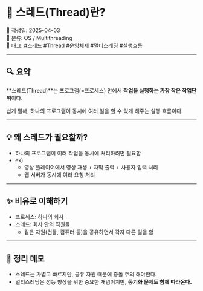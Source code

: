 # 🧵 스레드(Thread)란?

📅 작성일: 2025-04-03  
📂 분류: OS / Multithreading  
🔖 태그: #스레드 #Thread #운영체제 #멀티스레딩 #실행흐름

---

## 🔍 요약

**스레드(Thread)**는 프로그램(=프로세스) 안에서 **작업을 실행하는 가장 작은 작업단위**이다.

쉽게 말해, 하나의 프로그램이 동시에 여러 일을 할 수 있게 해주는 실행 흐름이다.

---

## 💡 왜 스레드가 필요할까?

- 하나의 프로그램이 여러 작업을 동시에 처리하려면 필요함
- ex)
    - 영상 플레이어에서 영상 재생 + 자막 출력 + 사용자 입력 처리
    - 웹 서버가 동시에 여러 요청 처리

---

## ✨ 비유로 이해하기

- 프로세스: 하나의 회사
- 스레드: 회사 안의 직원들
  - 같은 자원(건물, 컴퓨터 등)을 공유하면서 각자 다른 일을 함

---

## 📝 정리 메모

- 스레드는 가볍고 빠르지만, 공유 자원 때문에 충돌 주의 해야한다.
- 멀티스레딩은 성능 향상을 위한 중요한 개념이지만, **동기화 문제도 함께 따라온다.**